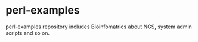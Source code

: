 # **perl-examples** #

perl-examples repository includes Bioinfomatrics about NGS, system admin scripts and so on.

